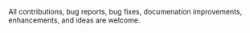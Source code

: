All contributions, bug reports, bug fixes, documenation improvements, enhancements, and ideas are welcome.
